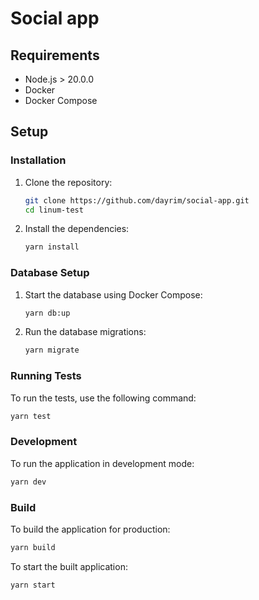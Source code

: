 # Social app

## Requirements

- Node.js > 20.0.0
- Docker
- Docker Compose

## Setup

### Installation

1. Clone the repository:

   ```bash
   git clone https://github.com/dayrim/social-app.git
   cd linum-test
   ```

2. Install the dependencies:

   ```bash
   yarn install
   ```

### Database Setup

1. Start the database using Docker Compose:

   ```bash
   yarn db:up
   ```

2. Run the database migrations:

   ```bash
   yarn migrate
   ```

### Running Tests

To run the tests, use the following command:

```bash
yarn test
```

### Development

To run the application in development mode:

```bash
yarn dev
```

### Build

To build the application for production:

```bash
yarn build
```

To start the built application:

```bash
yarn start
```
